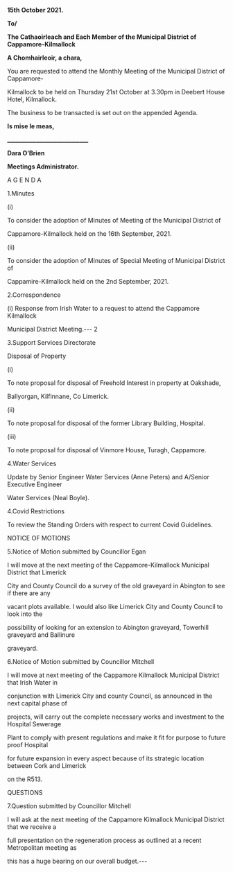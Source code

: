 **15th** **October 2021.**

**To/**

**The Cathaoirleach and Each Member of the Municipal District of Cappamore-Kilmallock**

**A Chomhairleoir, a chara,**

You are requested to attend the Monthly Meeting of the Municipal District of Cappamore-

Kilmallock to be held on Thursday 21st October at 3.30pm in Deebert House Hotel, Kilmallock.

The business to be transacted is set out on the appended Agenda.

**Is mise le meas,**

**\_\_\_\_\_\_\_\_\_\_\_\_\_\_\_\_\_\_\_\_\_\_\_\_\_\_\_\_**

**Dara O’Brien**

**Meetings Administrator.**

A G E N D A

1.Minutes

(i)

To consider the adoption of Minutes of Meeting of the Municipal District of

Cappamore-Kilmallock held on the 16th September, 2021.

(ii)

To consider the adoption of Minutes of Special Meeting of Municipal District of

Cappamire-Kilmallock held on the 2nd September, 2021.

2.Correspondence

(i) Response from Irish Water to a request to attend the Cappamore Kilmallock

Municipal District Meeting.---
2

3.Support Services Directorate

Disposal of Property

(i)

To note proposal for disposal of Freehold Interest in property at Oakshade,

Ballyorgan, Kilfinnane, Co Limerick.

(ii)

To note proposal for disposal of the former Library Building, Hospital.

(iii)

To note proposal for disposal of Vinmore House, Turagh, Cappamore.

4.Water Services

Update by Senior Engineer Water Services (Anne Peters) and A/Senior Executive Engineer

Water Services (Neal Boyle).

4.Covid Restrictions

To review the Standing Orders with respect to current Covid Guidelines.

NOTICE OF MOTIONS

5.Notice of Motion submitted by Councillor Egan

I will move at the next meeting of the Cappamore-Kilmallock Municipal District that Limerick

City and County Council do a survey of the old graveyard in Abington to see if there are any

vacant plots available. I would also like Limerick City and County Council to look into the

possibility of looking for an extension to Abington graveyard, Towerhill graveyard and Ballinure

graveyard.

6.Notice of Motion submitted by Councillor Mitchell

I will move at next meeting of the Cappamore Kilmallock Municipal District that Irish Water in

conjunction with Limerick City and county Council, as announced in the next capital phase of

projects, will carry out the complete necessary works and investment to the Hospital Sewerage

Plant to comply with present regulations and make it fit for purpose to future proof Hospital

for future expansion in every aspect because of its strategic location between Cork and Limerick

on the R513.

QUESTIONS

7.Question submitted by Councillor Mitchell

I will ask at the next meeting of the Cappamore Kilmallock Municipal District that we receive a

full presentation on the regeneration process as outlined at a recent Metropolitan meeting as

this has a huge bearing on our overall budget.---
